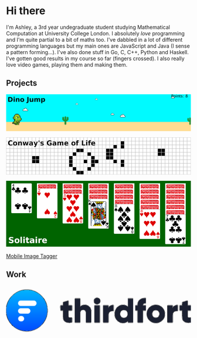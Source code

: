 # Hi there

I'm Ashley, a 3rd year undegraduate student studying Mathematical Computation at University College London. I absolutely *love* programming and I'm quite partial to a bit of maths too. I've dabbled in a lot of different programming languages but my main ones are JavaScript and Java (I sense a pattern forming...). I've also done stuff in Go, C, C++, Python and Haskell. I've gotten good results in my course so far (fingers crossed). I also really love video games, playing them and making them.

## Projects

[![Dino Jump](/assets/images/dinojump/banner.png)](/projects/dinojump.html)

[![Conway's Game of Life](/assets/images/gameoflife/banner.png)](/projects/gameoflife.html)

[![Solitaire](/assets/images/solitaire/banner.png)](/projects/solitaire.html)

[Mobile Image Tagger](/projects/mobileimagetagger.html)

## Work

[![Thirdfort](/assets/images/thirdfort/logo.png)](/work/thirdfort.html)
